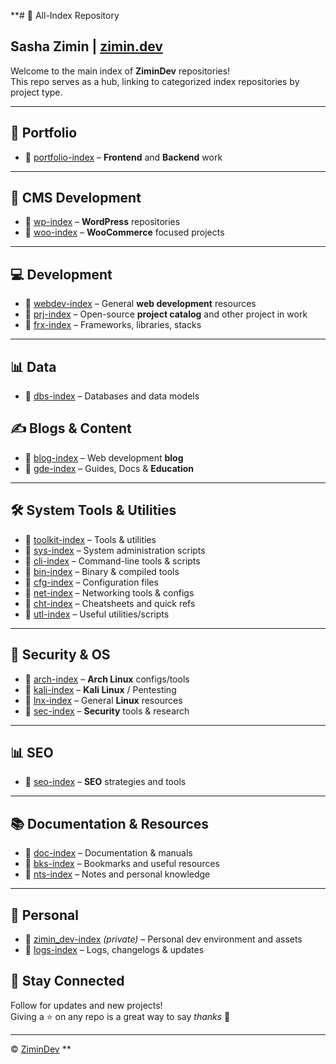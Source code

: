 **# 📂 All-Index Repository  
## Sasha Zimin | [zimin.dev](https://zimin.dev)

Welcome to the main index of **ZiminDev** repositories!  
This repo serves as a hub, linking to categorized index repositories by project type.

---

## 🎨 Portfolio

- 🔗 [portfolio-index](https://github.com/zimindev/portfolio-index) – **Frontend** and **Backend** work  

---

## 🧩 CMS Development

- 🔗 [wp-index](https://github.com/zimindev/wp-index) – **WordPress** repositories  
- 🔗 [woo-index](https://github.com/zimindev/woo-index) – **WooCommerce** focused projects

---

## 💻 Development

- 🔗 [webdev-index](https://github.com/zimindev/webdev-index) – General **web development** resources
- 🔗 [prj-index](https://github.com/zimindev/prj-index) – Open-source **project catalog** and other project in work
- 🔗 [frx-index](https://github.com/zimindev/frx-index) – Frameworks, libraries, stacks   
  
---

## 📊 Data

- 🔗 [dbs-index](https://github.com/zimindev/dbs-index) – Databases and data models

## ✍️ Blogs & Content

- 🔗 [blog-index](https://github.com/zimindev/blog-index) – Web development **blog**
- 🔗 [gde-index](https://github.com/zimindev/gde-index) – Guides, Docs & **Education**  

---

## 🛠️ System Tools & Utilities

- 🔗 [toolkit-index](https://github.com/zimindev/toolkit-index) – Tools & utilities  
- 🔗 [sys-index](https://github.com/zimindev/sys-index) – System administration scripts  
- 🔗 [cli-index](https://github.com/zimindev/cli-index) – Command-line tools & scripts  
- 🔗 [bin-index](http://github.com/zimindev/bin-index) – Binary & compiled tools  
- 🔗 [cfg-index](https://github.com/zimindev/cfg-index) – Configuration files  
- 🔗 [net-index](https://github.com/zimindev/net-index) – Networking tools & configs  
- 🔗 [cht-index](https://github.com/zimindev/cht-index) – Cheatsheets and quick refs  
- 🔗 [utl-index](https://github.com/zimindev/utl-index) – Useful utilities/scripts

---

## 🔐 Security & OS

- 🔗 [arch-index](https://github.com/zimindev/arch-index) – **Arch Linux** configs/tools  
- 🔗 [kali-index](https://github.com/zimindev/kali-index) – **Kali Linux** / Pentesting  
- 🔗 [lnx-index](https://github.com/zimindev/lnx-index) – General **Linux** resources  
- 🔗 [sec-index](https://github.com/zimindev/sec-index) – **Security** tools & research

---

## 📊 SEO

- 🔗 [seo-index](https://github.com/zimindev/seo-index) – **SEO** strategies and tools

---

## 📚 Documentation & Resources

- 🔗 [doc-index](https://github.com/zimindev/doc-index) – Documentation & manuals
- 🔗 [bks-index](https://github.com/zimindev/bks-index) – Bookmarks and useful resources  
- 🔗 [nts-index](https://github.com/zimindev/nts-index) – Notes and personal knowledge  
---

## 🎨 Personal

- 🔗 [zimin_dev-index](https://github.com/zimindev/zimin_dev-index) *(private)* – Personal dev environment and assets
- 🔗 [logs-index](https://github.com/zimindev/logs-index) – Logs, changelogs & updates 

## 🚀 Stay Connected

Follow for updates and new projects!  
Giving a ⭐ on any repo is a great way to say *thanks* 💙

---

© [ZiminDev](https://github.com/zimindev)
**

